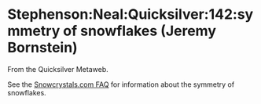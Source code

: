 
# Stephenson:Neal:Quicksilver:142:symmetry of snowflakes (Jeremy Bornstein)

From the Quicksilver Metaweb.

See the [Snowcrystals.com FAQ](/http-www-its-caltech-edu-atomic-snowcrystals-faqs-faqs-htm) for information about the symmetry of snowflakes.
